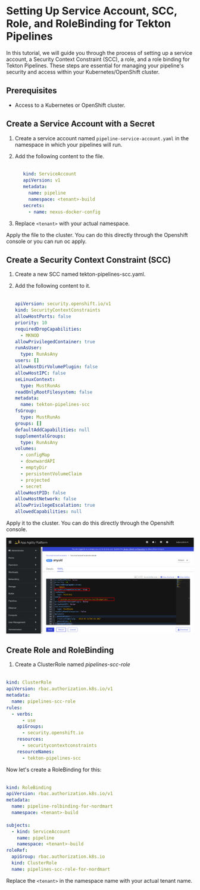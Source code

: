 # Setting Up Service Account, SCC, Role, and RoleBinding for Tekton Pipelines

In this tutorial, we will guide you through the process of setting up a service account, a Security Context Constraint (SCC), a role, and a role binding for Tekton Pipelines. These steps are essential for managing your pipeline's security and access within your Kubernetes/OpenShift cluster.

## Prerequisites

- Access to a Kubernetes or OpenShift cluster.

## Create a Service Account with a Secret

1. Create a service account named `pipeline-service-account.yaml` in the namespace in which your pipelines will run.
2. Add the following content to the file.

   ```yaml
   
      kind: ServiceAccount
      apiVersion: v1
      metadata:
        name: pipeline
        namespace: <tenant>-build
      secrets:
        - name: nexus-docker-config
   
   ```

1. Replace `<tenant>` with your actual namespace.

Apply the file to the cluster. You can do this directly through the Openshift console or you can run oc apply.

## Create a Security Context Constraint (SCC)

1. Create a new SCC named tekton-pipelines-scc.yaml.
2. Add the following content to it.

   ```yaml
   
   apiVersion: security.openshift.io/v1
   kind: SecurityContextConstraints
   allowHostPorts: false
   priority: 10
   requiredDropCapabilities:
     - MKNOD
   allowPrivilegedContainer: true
   runAsUser:
     type: RunAsAny
   users: []
   allowHostDirVolumePlugin: false
   allowHostIPC: false
   seLinuxContext:
     type: MustRunAs
   readOnlyRootFilesystem: false
   metadata:
     name: tekton-pipelines-scc
   fsGroup:
     type: MustRunAs
   groups: []
   defaultAddCapabilities: null
   supplementalGroups:
     type: RunAsAny
   volumes:
     - configMap
     - downwardAPI
     - emptyDir
     - persistentVolumeClaim
     - projected
     - secret
   allowHostPID: false
   allowHostNetwork: false
   allowPrivilegeEscalation: true
   allowedCapabilities: null
   
   ```

Apply it to the cluster. You can do this directly through the Openshift console.

   ![SCC](images/allowpriv.png) 

## Create Role and RoleBinding

1. Create a ClusterRole named *pipelines-scc-role*

```yaml

kind: ClusterRole
apiVersion: rbac.authorization.k8s.io/v1
metadata:
  name: pipelines-scc-role
rules:
  - verbs:
      - use
    apiGroups:
      - security.openshift.io
    resources:
      - securitycontextconstraints
    resourceNames:
      - tekton-pipelines-scc

```

Now let's create a RoleBinding for this:

```yaml

kind: RoleBinding
apiVersion: rbac.authorization.k8s.io/v1
metadata:
  name: pipeline-rolbinding-for-nordmart
  namespace: <tenant>-build

subjects:
  - kind: ServiceAccount
    name: pipeline
    namespace: <tenant>-build
roleRef:
  apiGroup: rbac.authorization.k8s.io
  kind: ClusterRole
  name: pipelines-scc-role-for-nordmart

```

Replace the `<tenant>` in the namespace name with your actual tenant name.
